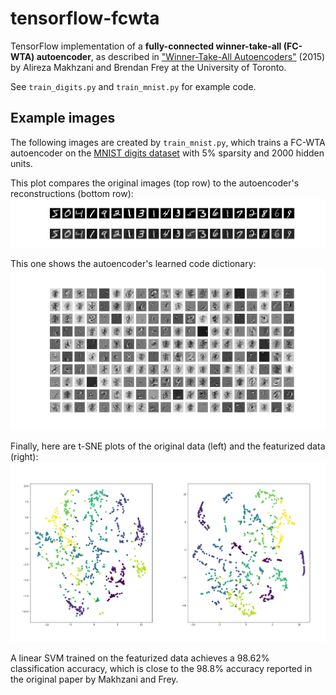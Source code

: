 # tensorflow-fcwta

TensorFlow implementation of a **fully-connected winner-take-all (FC-WTA) autoencoder**,
as described in ["Winner-Take-All Autoencoders"](https://arxiv.org/pdf/1409.2752.pdf) (2015) by Alireza Makhzani and Brendan Frey
at the University of Toronto.

See `train_digits.py` and `train_mnist.py` for example code.

## Example images

The following images are created by `train_mnist.py`, which trains a FC-WTA autoencoder on the [MNIST digits dataset](http://yann.lecun.com/exdb/mnist/) with 5% sparsity and 2000 hidden units.

This plot compares the original images (top row) to the autoencoder's reconstructions (bottom row):
![Digit reconstruction visualization](images/mnist_reconstruction.png?raw=true)

This one shows the autoencoder's learned code dictionary:
![Code dictionary visualization](images/mnist_dictionary.png?raw=true)

Finally, here are t-SNE plots of the original data (left) and the featurized data (right):
![t-SNE visualizations of original and featurized images](images/mnist_tsne_merged.png?raw=true)

A linear SVM trained on the featurized data achieves a 98.62% classification accuracy, which is close to the 98.8% accuracy reported in the original paper by Makhzani and Frey.
